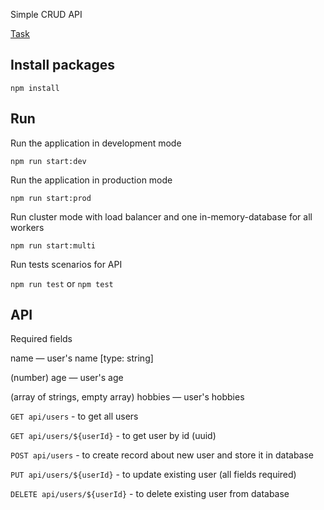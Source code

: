 Simple CRUD API

[Task](https://github.com/AlreadyBored/nodejs-assignments/blob/main/assignments/crud-api/assignment.md)

## Install packages

`npm install`

## Run

Run the application in development mode

`npm run start:dev`

Run the application in production mode

`npm run start:prod`

Run cluster mode with load balancer and one in-memory-database for all workers

`npm run start:multi`

Run tests scenarios for API

`npm run test`  or  `npm test`

## API

Required fields


name — user's name [type: string]

(number)
age — user's age 

(array of strings, empty array)
hobbies — user's hobbies 


`GET api/users` - to get all users

`GET api/users/${userId}` - to get user by id (uuid)

`POST api/users` - to create record about new user and store it in database

`PUT api/users/${userId}` - to update existing user (all fields required)

`DELETE api/users/${userId}` - to delete existing user from database
